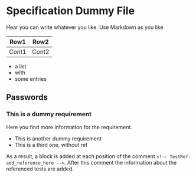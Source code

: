 # Specification Dummy File

Hear you can write whatever you like. Use Markdown as you like

| Row1  | Row2  |
| ----- | ----- |
| Cont1 | Cont2 |

* a list
* with
* some entries

## Passwords

### This is a dummy requirement

Here you find more information for the requirement.

<!-- TestRef: Dummy.One -->

* This is another dummy requirement
  <!-- TestRef: Dummy.2 -->
* This is a third one, without ref
  <!-- TestRef: Dies ist die Referenz zu Bla -->


As a result, a block is added at each position of the comment
``` <!-- TestRef: add_reference_here --> ```. After this comment 
the information about the referenced tests are added.